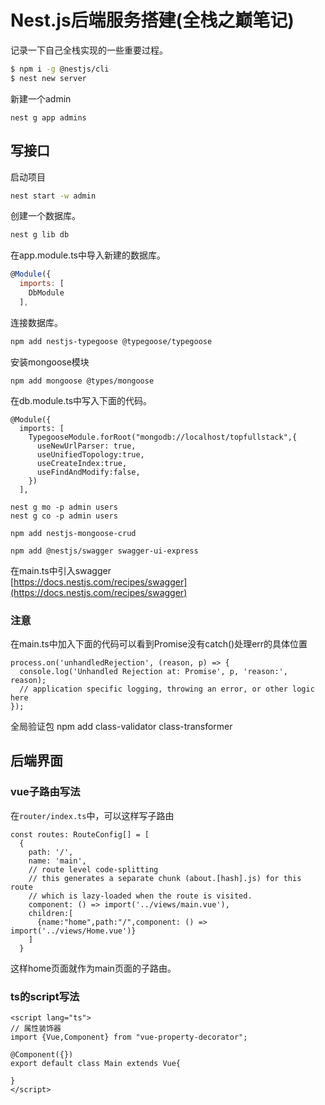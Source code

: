 # Nest.js后端服务搭建(全栈之巅笔记)
记录一下自己全栈实现的一些重要过程。
``` bash
$ npm i -g @nestjs/cli
$ nest new server
```
新建一个admin
```
nest g app admins
```
## 写接口
启动项目
``` bash
nest start -w admin
```
创建一个数据库。
``` bash
nest g lib db
```
在app.module.ts中导入新建的数据库。
``` js
@Module({
  imports: [
    DbModule
  ],
```
连接数据库。 
``` bash
npm add nestjs-typegoose @typegoose/typegoose
```
安装mongoose模块
```
npm add mongoose @types/mongoose
```
在db.module.ts中写入下面的代码。
```
@Module({
  imports: [
    TypegooseModule.forRoot("mongodb://localhost/topfullstack",{
      useNewUrlParser: true,
      useUnifiedTopology:true,
      useCreateIndex:true,
      useFindAndModify:false,
    })
  ],
```

```
nest g mo -p admin users
nest g co -p admin users
````
```
npm add nestjs-mongoose-crud
```

```
npm add @nestjs/swagger swagger-ui-express
```
在main.ts中引入swagger  
[https://docs.nestjs.com/recipes/swagger](https://docs.nestjs.com/recipes/swagger)

### 注意
在main.ts中加入下面的代码可以看到Promise没有catch()处理err的具体位置
```
process.on('unhandledRejection', (reason, p) => {
  console.log('Unhandled Rejection at: Promise', p, 'reason:', reason);
  // application specific logging, throwing an error, or other logic here
});
```
全局验证包
npm add class-validator class-transformer

## 后端界面
### vue子路由写法
在`router/index.ts`中，可以这样写子路由
``` js{10}
const routes: RouteConfig[] = [
  {
    path: '/',
    name: 'main',
    // route level code-splitting
    // this generates a separate chunk (about.[hash].js) for this route
    // which is lazy-loaded when the route is visited.
    component: () => import('../views/main.vue'),
    children:[
      {name:"home",path:"/",component: () => import('../views/Home.vue')}
    ]
  }
```
这样home页面就作为main页面的子路由。
### ts的script写法
```
<script lang="ts">
// 属性装饰器
import {Vue,Component} from "vue-property-decorator";

@Component({})
export default class Main extends Vue{

}
</script>
```